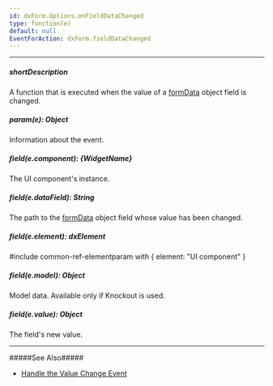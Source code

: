 ```yaml
---
id: dxForm.Options.onFieldDataChanged
type: function(e)
default: null
EventForAction: dxForm.fieldDataChanged
---
```

---
##### shortDescription
A function that is executed when the value of a [formData](/api-reference/10%20UI%20Components/dxForm/1%20Configuration/formData.md '/Documentation/ApiReference/UI_Components/dxForm/Configuration/#formData') object field is changed.

##### param(e): Object
Information about the event.

##### field(e.component): {WidgetName}
The UI component's instance.

##### field(e.dataField): String
The path to the [formData](/api-reference/10%20UI%20Components/dxForm/1%20Configuration/formData.md '/Documentation/ApiReference/UI_Components/dxForm/Configuration/#formData') object field whose value has been changed.

##### field(e.element): dxElement
#include common-ref-elementparam with { element: "UI component" }

##### field(e.model): Object
Model data. Available only if Knockout is used.

##### field(e.value): Object
The field's new value.

---
#####See Also#####
- [Handle the Value Change Event](/concepts/05%20Widgets/Form/25%20Handle%20the%20Value%20Change%20Event.md '/Documentation/Guide/Widgets/Form/Handle_the_Value_Change_Event/')